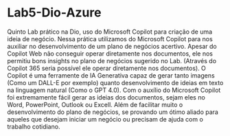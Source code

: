 # Lab5-Dio-Azure
Quinto Lab prático na Dio, uso do Microsoft Copilot para criação de uma ideia de negócio.
Nessa prática utilizamos do Microsoft Copilot para nos auxiliar no desenvolvimento de um plano de negócios acertivo. Apesar do Copilot Web não conseguir operar diretamente nos documentos, ele nos permitiu bons insights no plano de negócios sugerido no Lab. (Através do Copilot 365 seria possível ele operar diretamente nos documentos). 
O Copilot é uma ferramente de IA Generativa capaz de gerar tanto imagens (Como um DALL-E por exemplo) quanto desenvolvimento de ideias em texto na linguagem natural (Como o GPT 4.0). 
Com o auxílio do Microsoft Copilot foi extremamente fácil gerar as ideias dos documentos, sejam eles no Word, PowerPoint, Outlook ou Excell. Além de facilitar muito o desenvolvimento do plano de negócios, se provando um ótimo aliado para aqueles que desejam iniciar um negócio ou precisam de ajuda com o trabalho cotidiano. 
